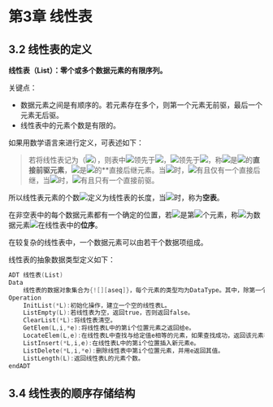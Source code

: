 # 第3章 线性表

## 3.2 线性表的定义

**线性表（List）：零个或多个数据元素的有限序列。**

关键点：

- 数据元素之间是有顺序的。若元素存在多个，则第一个元素无前驱，最后一个元素无后驱。
- 线性表中的元素个数是有限的。

如果用数学语言来进行定义，可表述如下：

>若将线性表记为（![][a-sequence]），则表中![][a-i-1]领先于![][a-i]，![][a-i]领先于![][a-i+1]，称![][a-i-1]是![][a-i]的**直接前驱元素**，![][a-i+1]是![][a-i]的**直接后继元素。当![][i=seqn-1]时，![][a-i]有且仅有一个直接后继，当![][i=seqn]时，![][a-i]有且只有一个直接前驱。

所以线性表元素的个数![][nn\geq 0]定义为线性表的长度，当![][n=0]时，称为**空表**。

在非空表中的每个数据元素都有一个确定的位置，若![][a-i]是第![][i]个元素，称![][i]为数据元素![][a-i]在线性表中的**位序**。

在较复杂的线性表中，一个数据元素可以由若干个数据项组成。

线性表的抽象数据类型定义如下：

```c
ADT 线性表(List)
Data
	线性表的数据对象集合为{![][aseq]}，每个元素的类型均为DataType。其中，除第一个元素![][a1]外，每一个元素有且只有一个直接前驱元素，除了最后一个元素![][an]外，每一个元素有且只有一个直接后继元素。数据元素之间的关系是一对一的关系。
Operation
	InitList(*L):初始化操作，建立一个空的线性表L。
	ListEmpty(L):若线性表为空，返回true，否则返回false。
	ClearList(*L):将线性表清空。
	GetElem(L,i,*e):将线性表L中的第i个位置元素之返回给e。
	LocateElem(L,e):在线性表L中查找与给定值e相等的元素，如果查找成功，返回该元素在表中序号表示成功；否则，返回0表示失败。
	ListInsert(*L,i,e):在线性表L中的第i个位置插入新元素e。
	ListDelete(*L,i,*e):删除线性表中第i个位置元素，并用e返回其值。
	ListLength(L):返回线性表L的元素个数。
endADT
```

## 3.4 线性表的顺序存储结构



[a-sequence]:https%3A//math.jianshu.com/math%3Fformula%3Da_1%2C%5Ccdots%20a_%28i-1%29%2Ca_i%2Ca_%28i%2B1%29%2C%5Ccdots%20a_n
[a-i-1]:https://math.jianshu.com/math?formula=a_%28i-1%29
[a-i]:https://math.jianshu.com/math?formula=a_i
[a-i+1]:https://math.jianshu.com/math?formula=a_%28i%2B1%29
[i=seqn-1]:https://math.jianshu.com/math?formula=i%3D1%2C2%2C%5Ccdots%20%2Cn-1
[i=seqn]:https://math.jianshu.com/math?formula=i%3D1%2C2%2C%5Ccdots%20%2Cn
[nn\geq 0]:https://math.jianshu.com/math?formula=n%28n%5Cgeq%200%29
[n=0]:https://math.jianshu.com/math?formula=n%3D0
[i]:https://math.jianshu.com/math?formula=i
[aseq]:https://math.jianshu.com/math?formula=a_1%2Ca_2%2C%5Ccdots%20%2Ca_n
[a1]:https://math.jianshu.com/math?formula=a_1
[an]:https://math.jianshu.com/math?formula=a_n
